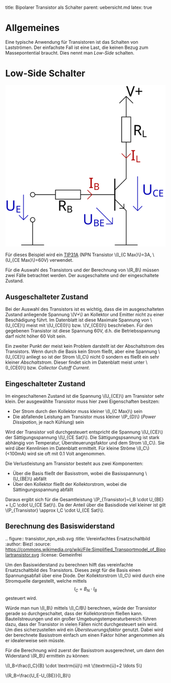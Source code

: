 title: Bipolarer Transistor als Schalter
parent: uebersicht.md
latex: true

# Allgemeines
Eine typische Anwendung für Transistoren ist das Schalten von Lastströmen. Der einfachste Fall ist eine Last, die keinen
Bezug zum Massepontential braucht. Dies nennt man *Low-Side* schalten.

# Low-Side Schalter
![Prinzipschaltbild](bipolarer_transistor_schalter.svg)

Für dieses Beispiel wird ein [TIP31A](https://www.onsemi.com/pub/Collateral/TIP31A-D.PDF) (NPN
Transistor \\(I_{C Max}\\)=3A, \\(U_{CE Max}\\)=60V) verwendet.

Für die Auswahl des Transistors und der Berechnung von \\(R_B\\) müssen zwei Fälle betrachtet werden. Der ausgeschaltete und der
eingeschaltete Zustand.

## Ausgeschalteter Zustand
Bei der Auswahl des Transistors ist es wichtig, dass die im ausgeschalteten Zustand anliegende Spannung \\(V+\\) an Kollektor
und Emitter nicht zu einer Beschädigung führt. Im Datenblatt ist diese Maximale Spannung von \\(U_{CE}\\) meist mit \\(U_{CE0}\\)
bzw. \\(V_{CE0}\\) beschrieben. Für den gegebenen Transistor ist diese Spannung 60V, d.h. die Betriebsspannung darf nicht
höher 60 Volt sein.

Ein zweiter Punkt der meist kein Problem darstellt ist der Abschaltstrom des Transistors. Wenn durch die Basis kein Strom
fließt, aber eine Spannung \\(U_{CE}\\) anliegt so ist der Strom \\(I_C\\) nicht 0 sondern es fließt ein sehr kleiner *Abschaltstrom*.
Dieser findet sich im Datenblatt meist unter \\(I_{CE0}\\) bzw. *Collector Cutoff Current*.

## Eingeschalteter Zustand
Im eingeschaltenen Zustand ist die Spannung \\(U_{CE}\\) am Transistor sehr klein. Der ausgewählte Transistor muss hier zwei
Eigenschaften besitzen:

* Der Strom durch den Kollektor muss kleiner \\(I_{C Max}\\) sein
* Die abfallende Leistung am Transistor muss kleiner \\(P_{D}\\) (*Power Dissipation*, je nach Kühlung) sein

Wird der Transistor voll durchgesteuert entspricht die Spannung \\(U_{CE}\\) der Sättigungsspannung \\(U_{CE Sat}\\). Die
Sättigungspsannung ist stark abhängig von Temperatur, Übersteuerungsfaktor und dem Strom \\(I_C\\). Sie wird über Kennlinien
im Datenblatt ermittelt. Für kleine Ströme \\(I_C\\) (<100mA) wird sie oft mit 0.1 Volt angenommen.

Die Verlustleistung am Transistor besteht aus zwei Komponenten:

* Über die Basis fließt der Basisstrom, wobei die Basisspannung \\(U_{BE}\\) abfällt
* Über den Kollektor fließt der Kollektorstrom, wobei die Sättingungsspannung abfällt

Daraus ergibt sich für die Gesamtleistung \\(P_{Transistor}=I_B \cdot U_{BE} + I_C \cdot U_{CE Sat}\\). Da der Anteil über die
Basisdiode viel kleiner ist gilt \\(P_{Transistor} \approx I_C \cdot U_{CE Sat}\\).

## Berechnung des Basiswiderstand
.. figure:: transistor_npn_esb.svg
    :title: Vereinfachtes Ersatzschaltbild
    :author: Biezl
    :source: https://commons.wikimedia.org/wiki/File:Simplified_Transportmodel_of_Bipolartransistor.svg
    :license: Gemeinfrei

Um den Basiswiderstand zu berechnen hilft das vereinfachte Ersatzschaltbild des Transistors. Dieses zeigt für die Basis
einen Spannungsabfall über eine Diode. Der Kollektorstrom \\(I_C\\) wird durch eine Stromquelle dargestellt, welche mittels
$$I_C=B_N \cdot I_B$$ gesteuert wird.

Würde man nun \\(I_B\\) mittels \\(I_C/B\\) berechnen, würde der Transistor gerade so durchgeschaltet, dass der Kollektorstrom
fließen kann. Bauteilstreuungen und ein großer Umgebungstemperaturbereich führen dazu, dass der Transistor in vielen Fällen
nicht durchgesteuert sein wird. Um dies sicherzustellen wird ein *Übersteuerungsfaktor* genutzt. Dabei wird der berechnete Basisstrom
einfach um einen Faktor höher angenommen als er idealerweise sein müsste.

Für die Berechnung wird zuerst der Basisstrom ausgerechnet, um dann den Widerstand \\(R_B\\) ermitteln zu können:

 \\(I_B=\frac{I_C}{B} \cdot \textrm{ü}\\) mit \\(\textrm{ü}=2 \ldots 5\\)

 \\(R_B=\frac{U_E-U_{BE}}{I_B}\\)
